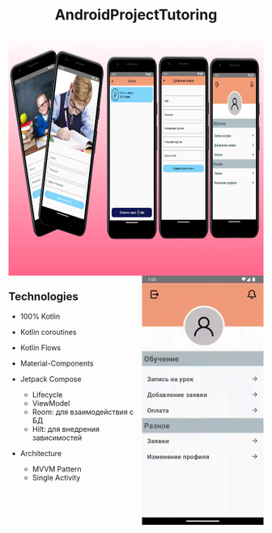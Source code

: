 <h1 align="center">AndroidProjectTutoring</h1>

<img align="center" width="1020" height="480" src="misc/collage.png">
<img src="misc/demonstration.gif" width="240" align="right">

## Technologies
- 100% Kotlin
- Kotlin coroutines
- Kotlin Flows
- Material-Components
  
- Jetpack Compose
  - Lifecycle
  - ViewModel
  - Room: для взаимодействия с БД
  - Hilt: для внедрения зависимостей

- Architecture
  - MVVM Pattern
  - Single Activity
